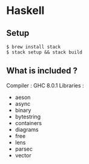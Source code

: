 # Haskell

## Setup

    $ brew install stack
    $ stack setup && stack build

## What is included ?


Compiler : GHC 8.0.1
Libraries :
  - aeson
  - async
  - binary
  - bytestring
  - containers
  - diagrams
  - free
  - lens
  - parsec
  - vector
